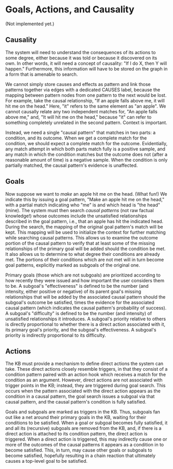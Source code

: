 # Goals, Actions, and Causality

(Not implemented yet.)

## Causality

The system will need to understand the consequences of its actions to some 
degree, either because it was told or because it discovered on its own. In 
other words, it will need a concept of causality: "If I do X, then Y will 
happen." Furthermore, this information will have to be stored on the graph in a
form that is amenable to search.

We cannot simply store causes and effects as pattern and link those patterns 
together via edges with a dedicated CAUSES label, because the mapping between 
pattern nodes from one pattern to the next would be lost. For example, take the 
causal relationship, "If an apple falls above me, it will hit me on the head." 
Here, "it" refers to the same element as "an apple". We cannot causally relate 
any two independent matches for, "An apple falls above me," and, "It will hit 
me on the head," because "it" can refer to something completely unrelated in 
the second pattern. Context is important.

Instead, we need a single "causal pattern" that matches in two parts: a 
condition, and its outcome. When we get a complete match for the condition, we 
should expect a complete match for the outcome. Evidentially, any match attempt 
in which both parts match fully is a positive sample, and any match in which 
the condition matches but the outcome does not (after a reasonable amount of 
time) is a negative sample. When the condition is only partially matched, the 
causal pattern's evidence is unaffected.

## Goals

Now suppose we want to *make* an apple hit me on the head. (What fun!) We 
indicate this by issuing a goal pattern, "Make an apple hit me on the head," 
with a partial match indicating who "me" is and which head is "the head" 
(mine). The system must then search *causal patterns* (not raw factual 
knowledge!) whose outcomes include the unsatisfied relationships described in 
the goal pattern, i.e., that an apple has hit the indicated head. During the 
search, the mapping of the original goal pattern's match will be kept. This 
mapping will be used to initialize the context for further matching while 
searching causal patterns. This allows us to examine the outcome portion of the
causal pattern to verify that at least some of the missing relationships of the 
primary goal will be added should the condition be met. It also allows us to 
determine to what degree their conditions are already met. The portions of 
their conditions which are not met will in turn become goal patterns, 
explicitly marked as subgoals of the original one.

Primary goals (those which are not subgoals) are prioritized according to how 
recently they were issued and how important the user considers them to be. A 
subgoal's "effectiveness" is defined to be the number (and intensity, either 
positive or negative) of its parent goal's missing relationships that will be 
added by the associated causal pattern should the subgoal's outcome be 
satisfied, times the evidence for the associated causal pattern (which 
indicates the causal pattern's probability of success). A subgoal's 
"difficulty" is defined to be the number (and intensity) of unsatisfied 
relationships it introduces. A subgoal's priority relative to others is 
directly proportional to whether there is a direct action associated with it, 
its primary goal's priority, and the subgoal's effectiveness. A subgoal's 
priority is indirectly proportional to its difficulty.

## Actions

The KB must provide a mechanism to define direct actions the system can take. 
These direct actions closely resemble triggers, in that they consist of a 
condition pattern paired with an action hook which receives a match for the 
condition as an argument. However, direct actions are not associated with 
trigger points in the KB; instead, they are triggered during goal search. This 
occurs when the pattern associated with the direct action appears as the 
condition in a causal pattern, the goal search issues a subgoal via that causal
pattern, and the causal pattern's condition is fully satisfied.

Goals and subgoals are marked as triggers in the KB. Thus, subgoals fan out 
like a net around their primary goals in the KB, waiting for their conditions 
to be satisfied. When a goal or subgoal becomes fully satisfied,  it and all 
its (recursive) subgoals are removed from the KB, and, if there is a direct
action is attached to its condition pattern, the direct action is triggered. 
When a direct action is triggered, this may indirectly cause one or more of the 
outcomes of the causal patterns it appears as a condition in to become
satisfied. This, in turn, may cause other goals or subgoals to become 
satisfied, hopefully resulting in a chain reaction that ultimately causes a
top-level goal to be satisfied.
